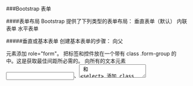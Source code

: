 ###Bootstrap 表单

####表单布局
Bootstrap 提供了下列类型的表单布局：
垂直表单（默认）
内联表单
水平表单

#####垂直或基本表单
创建基本表单的步骤：
向父 <form> 元素添加 role="form"。
把标签和控件放在一个带有 class .form-group 的 <div> 中。这是获取最佳间距所必需的。
向所有的文本元素 <input>、<textarea> 和 <select> 添加 class ="form-control" 。
```
<form role="form">
  <div class="form-group">
    <label for="name">名称</label>
    <input type="text" class="form-control" id="name" placeholder="请输入名称">
  </div>
</form>
```

#####内联表单
它的所有元素是内联的，向左对齐的，标签是并排的，请向 <form> 标签添加 class .form-inline。
默认情况下，Bootstrap 中的 input、select 和 textarea 有 100% 宽度。在使用内联表单时，您需要在表单控件上设置一个宽度。
使用 class .sr-only，您可以隐藏内联表单的标签。
```
<form class="form-inline" role="form">
  <div class="form-group">
    <label class="sr-only" for="name">名称</label>
    <input type="text" class="form-control" id="name" placeholder="请输入名称">
  </div>
</form>
```

#####水平表单
水平表单与其他表单不仅标记的数量上不同，而且表单的呈现形式也不同。
向父 <form> 元素添加 class .form-horizontal。
把标签和控件放在一个带有 class .form-group 的 <div> 中。
向标签添加 class .control-label。
```
<form class="form-horizontal" role="form">
  <div class="form-group">
    <label for="firstname" class="col-sm-2 control-label">名字</label>
    <div class="col-sm-10">
      <input type="text" class="form-control" id="firstname" placeholder="请输入名字">
    </div>
  </div>
</form>
```

#####静态控件
当您需要在一个水平表单内的表单标签后放置纯文本时，请在 <p> 上使用 class .form-control-static。
```
<form class="form-horizontal" role="form">
  <div class="form-group">
    <label class="col-sm-2 control-label">Email</label>
    <div class="col-sm-10">
      <p class="form-control-static">email@example.com</p>
    </div>
  </div>
</form>
```
#####验证状态
Bootstrap 包含了错误、警告和成功消息的验证样式。只需要对父元素简单地添加适当的 class（.has-warning、 .has-error 或 .has-success）即可使用验证状态。
```
<form class="form-horizontal" role="form">
  <div class="form-group has-success">
    <label class="col-sm-2 control-label" for="inputSuccess">输入成功</label>
    <div class="col-sm-10">
      <input type="text" class="form-control" id="inputSuccess">
    </div>
  </div>
  <div class="form-group has-warning">
    <label class="col-sm-2 control-label" for="inputWarning">输入警告</label>
    <div class="col-sm-10">
      <input type="text" class="form-control" id="inputWarning">
    </div>
  </div>
  <div class="form-group has-error">
    <label class="col-sm-2 control-label" for="inputError">输入错误</label>
    <div class="col-sm-10">
      <input type="text" class="form-control" id="inputError">
    </div>
  </div>
</form>
```
#####表单控件大小
您可以分别使用 class .input-lg 和 .col-lg-* 来设置表单的高度和宽度。
```
<form role="form">
  <div class="form-group">
    <input class="form-control input-lg" type="text" placeholder=".input-lg">
  </div>
  <div class="form-group">
    <input class="form-control" type="text" placeholder="默认输入">
  </div>
  <div class="form-group">
    <input class="form-control input-sm" type="text" placeholder=".input-sm">
  </div>
</form>
```
#####表单帮助文本
Bootstrap 表单控件可以在输入框 input 上有一个块级帮助文本。为了添加一个占用整个宽度的内容块，请在 <input> 后使用 .help-block。
```
<form role="form">
  <span>帮助文本实例</span>
  <input class="form-control" type="text" placeholder="">
  <span class="help-block">一个较长的帮助文本块，超过一行，
  需要扩展到下一行。本实例中的帮助文本总共有两行。</span>
</form>
```